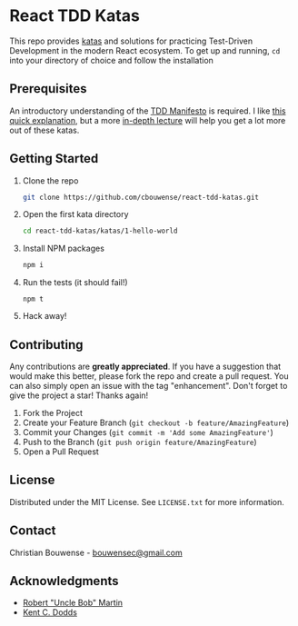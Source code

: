 # React TDD Katas

This repo provides [katas](https://medium.com/hackernoon/what-are-code-katas-and-why-should-we-care-2e3f1b7e111c) and solutions for practicing Test-Driven Development in the modern React ecosystem. 
To get up and running, `cd` into your directory of choice and follow the installation 

## Prerequisites

An introductory understanding of the [TDD Manifesto](https://tddmanifesto.com/) is required. I like [this quick explanation](https://youtu.be/u6QfIXgjwGQ), but a more [in-depth lecture](https://youtu.be/58jGpV2Cg50?t=1300) will help you get a lot more out of these katas.

## Getting Started

1. Clone the repo
   ```sh
   git clone https://github.com/cbouwense/react-tdd-katas.git
   ```
2. Open the first kata directory
   ```sh
   cd react-tdd-katas/katas/1-hello-world
   ```
3. Install NPM packages
   ```sh
   npm i
   ```
4. Run the tests (it should fail!)
   ```
   npm t
   ```
5. Hack away!

<!-- CONTRIBUTING -->
## Contributing

Any contributions are **greatly appreciated**. If you have a suggestion that would make this better, please fork the repo and create a pull request. You can also simply open an issue with the tag "enhancement".
Don't forget to give the project a star! Thanks again!

1. Fork the Project
2. Create your Feature Branch (`git checkout -b feature/AmazingFeature`)
3. Commit your Changes (`git commit -m 'Add some AmazingFeature'`)
4. Push to the Branch (`git push origin feature/AmazingFeature`)
5. Open a Pull Request

<!-- LICENSE -->
## License

Distributed under the MIT License. See `LICENSE.txt` for more information.

<!-- CONTACT -->
## Contact

Christian Bouwense - bouwensec@gmail.com

<!-- ACKNOWLEDGMENTS -->
## Acknowledgments

* [Robert "Uncle Bob" Martin](https://cleancoders.com/)
* [Kent C. Dodds](https://kentcdodds.com/)
